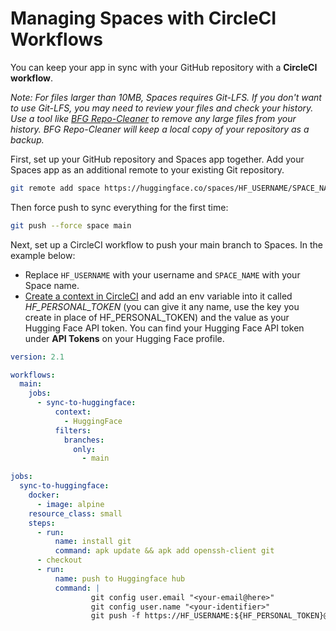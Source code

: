 # Managing Spaces with CircleCI Workflows

You can keep your app in sync with your GitHub repository with a **CircleCI workflow**. 

*Note: For files larger than 10MB, Spaces requires Git-LFS. If you don't want to use Git-LFS, you may need to review your files and check your history. Use a tool like [BFG Repo-Cleaner](https://rtyley.github.io/bfg-repo-cleaner/) to remove any large files from your history. BFG Repo-Cleaner will keep a local copy of your repository as a backup.*

First, set up your GitHub repository and Spaces app together. Add your Spaces app as an additional remote to your existing Git repository.

```bash
git remote add space https://huggingface.co/spaces/HF_USERNAME/SPACE_NAME
```

Then force push to sync everything for the first time:

```bash
git push --force space main
```

Next, set up a CircleCI workflow to push your main branch to Spaces. In the example below:

* Replace `HF_USERNAME` with your username and `SPACE_NAME` with your Space name. 
* [Create a context in CircleCI](https://circleci.com/docs/contexts/) and add an env variable into it called *HF_PERSONAL_TOKEN* (you can give it any name, use the key you create in place of HF_PERSONAL_TOKEN) and the value as your Hugging Face API token. You can find your Hugging Face API token under **API Tokens** on your Hugging Face profile.

```yaml
version: 2.1

workflows:
  main:
    jobs:
      - sync-to-huggingface:
          context:
            - HuggingFace
          filters:
            branches:
              only:
                - main

jobs:
  sync-to-huggingface:
    docker:
      - image: alpine
    resource_class: small
    steps:
      - run: 
          name: install git
          command: apk update && apk add openssh-client git
      - checkout
      - run:
          name: push to Huggingface hub
          command: |
                  git config user.email "<your-email@here>" 
                  git config user.name "<your-identifier>" 
                  git push -f https://HF_USERNAME:${HF_PERSONAL_TOKEN}@huggingface.co/spaces/HF_USERNAME/SPACE_NAME main
```